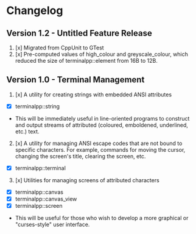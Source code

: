 # Changelog

## Version 1.2 - Untitled Feature Release
1. [x] Migrated from CppUnit to GTest
2. [x] Pre-computed values of high_colour and greyscale_colour, which reduced the size of terminalpp::element from 16B to 12B.

## Version 1.0 - Terminal Management
1. [x] A utility for creating strings with embedded ANSI attributes
  * [x] terminalpp::string
  * This will be immediately useful in line-oriented programs to construct and output streams of attributed (coloured, emboldened, underlined, etc.) text.

2. [x] A utility for managing ANSI escape codes that are not bound to specific characters.  For example, commands for moving the cursor, changing the screen's title, clearing the screen, etc.
  * [x] terminalpp::terminal

3. [x] Utilities for managing screens of attributed characters
  * [x] terminalpp::canvas
  * [x] terminalpp::canvas_view
  * [x] terminalpp::screen
  * This will be useful for those who wish to develop a more graphical or "curses-style" user interface.
